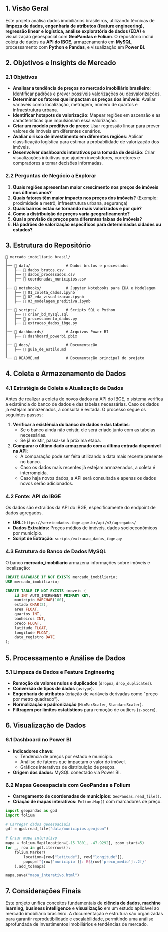 ## 1. Visão Geral

Este projeto analisa dados imobiliários brasileiros, utilizando técnicas de **limpeza de dados, engenharia de atributos (feature engineering), regressão linear e logística, análise exploratória de dados (EDA)** e visualização geoespacial com **GeoPandas e Folium**. O repositório inclui coleta de dados da **API do IBGE**, armazenamento em **MySQL**, processamento com **Python e Pandas**, e visualização em **Power BI**.

## 2. Objetivos e Insights de Mercado

### 2.1 Objetivos

- **Analisar a tendência de preços no mercado imobiliário brasileiro**: Identificar padrões e prever possíveis valorizações ou desvalorizações.
- **Determinar os fatores que impactam os preços dos imóveis**: Avaliar variáveis como localização, metragem, número de quartos e infraestrutura urbana.
- **Identificar hotspots de valorização**: Mapear regiões em ascensão e as características que impulsionam essa valorização.
- **Criar um modelo preditivo de preço**: Usar regressão linear para prever valores de imóveis em diferentes cenários.
- **Avaliar o risco de investimento em diferentes regiões**: Aplicar classificação logística para estimar a probabilidade de valorização dos imóveis.
- **Desenvolver dashboards interativos para tomada de decisão**: Criar visualizações intuitivas que ajudem investidores, corretores e compradores a tomar decisões informadas.

### 2.2 Perguntas de Negócio a Explorar

1. **Quais regiões apresentam maior crescimento nos preços de imóveis nos últimos anos?**
2. **Quais fatores têm maior impacto nos preços dos imóveis?** (Exemplo: proximidade a metrô, infraestrutura urbana, segurança)
3. **Quais bairros estão se tornando mais valorizados e por quê?**
4. **Como a distribuição de preços varia geograficamente?**
5. **Qual a previsão de preços para diferentes faixas de imóveis?**
6. **Há padrões de valorização específicos para determinadas cidades ou estados?**

## 3. Estrutura do Repositório

```
📁 mercado_imobiliario_brasil/
│
├── 📁 data/                # Dados brutos e processados
│   ├── 📄 dados_brutos.csv
│   ├── 📄 dados_processados.csv
│   ├── 📄 coordenadas_municipios.csv
│
├── 📁 notebooks/           # Jupyter Notebooks para EDA e Modelagem
│   ├── 📄 01_coleta_dados.ipynb
│   ├── 📄 02_eda_visualizacao.ipynb
│   ├── 📄 03_modelagem_preditiva.ipynb
│
├── 📁 scripts/             # Scripts SQL e Python
│   ├── 📄 criar_bd_mysql.sql
│   ├── 📄 processamento_dados.py
│   ├── 📄 extracao_dados_ibge.py
│
├── 📁 dashboards/          # Arquivos Power BI
│   ├── 📄 dashboard_powerbi.pbix
│
├── 📁 docs/                # Documentação
│   ├── 📄 guia_de_estilo.md
│
└── 📄 README.md            # Documentação principal do projeto

```

## 4. Coleta e Armazenamento de Dados

### 4.1 Estratégia de Coleta e Atualização de Dados

Antes de realizar a coleta de novos dados na API do IBGE, o sistema verifica a existência do banco de dados e das tabelas necessárias. Caso os dados já estejam armazenados, a consulta é evitada. O processo segue os seguintes passos:

1. **Verificar a existência do banco de dados e das tabelas**:
    - Se o banco ainda não existir, ele será criado junto com as tabelas necessárias.
    - Se já existir, passa-se à próxima etapa.
2. **Comparar o último dado armazenado com a última entrada disponível na API**:
    - A comparação pode ser feita utilizando a data mais recente presente no banco.
    - Caso os dados mais recentes já estejam armazenados, a coleta é interrompida.
    - Caso haja novos dados, a API será consultada e apenas os dados novos serão adicionados.

### 4.2 Fonte: API do IBGE

Os dados são extraídos da API do IBGE, especificamente do endpoint de dados agregados.

- **URL:** `https://servicodados.ibge.gov.br/api/v3/agregados/`
- **Dados Extraídos:** Preços médios de imóveis, dados socioeconômicos por município.
- **Script de Extração:** `scripts/extracao_dados_ibge.py`

### 4.3 Estrutura do Banco de Dados MySQL

O banco **mercado_imobiliario** armazena informações sobre imóveis e localização:

```sql
CREATE DATABASE IF NOT EXISTS mercado_imobiliario;
USE mercado_imobiliario;

CREATE TABLE IF NOT EXISTS imoveis (
    id INT AUTO_INCREMENT PRIMARY KEY,
    municipio VARCHAR(100),
    estado CHAR(2),
    area FLOAT,
    quartos INT,
    banheiros INT,
    preco FLOAT,
    latitude FLOAT,
    longitude FLOAT,
    data_registro DATE
);
```

## 5. Processamento e Análise de Dados

### 5.1 Limpeza de Dados e Feature Engineering

- **Remoção de valores nulos e duplicados** (`dropna`, `drop_duplicates`).
- **Conversão de tipos de dados** (`astype`).
- **Engenharia de atributos** (criação de variáveis derivadas como "preço por metro quadrado").
- **Normalização e padronização** (`MinMaxScaler`, `StandardScaler`).
- **Filtragem por limites estatísticos** para remoção de outliers (`z-score`).

## 6. Visualização de Dados

### 6.1 Dashboard no Power BI

- **Indicadores chave:**
    - Tendência de preços por estado e município.
    - Análise de fatores que impactam o valor do imóvel.
    - Gráficos interativos de distribuição de preços.
- **Origem dos dados:** MySQL conectado via Power BI.

### 6.2 Mapas Geoespaciais com GeoPandas e Folium

- **Carregamento de coordenadas de municípios:** `GeoPandas.read_file()`.
- **Criação de mapas interativos:** `Folium.Map()` com marcadores de preço.

```python
import geopandas as gpd
import folium

# Carregar dados geoespaciais
gdf = gpd.read_file("data/municipios.geojson")

# Criar mapa interativo
mapa = folium.Map(location=[-15.7801, -47.9292], zoom_start=5)
for _, row in gdf.iterrows():
    folium.Marker(
        location=[row["latitude"], row["longitude"]],
        popup=f"{row['municipio']}: R${row['preco_medio']:.2f}"
    ).add_to(mapa)

mapa.save("mapa_interativo.html")
```

## 7. Considerações Finais

Este projeto unifica conceitos fundamentais de **ciência de dados**, **machine learning**, **business intelligence** e **visualização** em um estudo aplicável ao mercado imobiliário brasileiro. A documentação e estrutura são organizadas para garantir reprodutibilidade e escalabilidade, permitindo uma análise aprofundada de investimentos imobiliários e tendências de mercado.